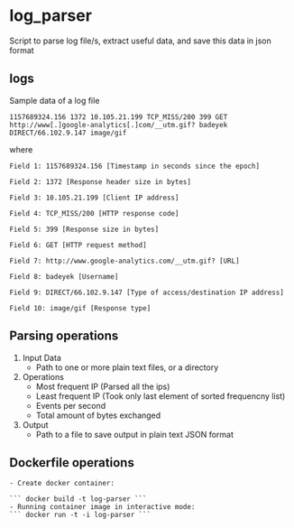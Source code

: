 # log_parser
Script to parse log file/s, extract useful data, and save this data in json format

## logs
Sample data of a log file
```
1157689324.156 1372 10.105.21.199 TCP_MISS/200 399 GET http://www[.]google-analytics[.]com/__utm.gif? badeyek DIRECT/66.102.9.147 image/gif
```

where
```
Field 1: 1157689324.156 [Timestamp in seconds since the epoch]
```
```
Field 2: 1372 [Response header size in bytes]
```
```
Field 3: 10.105.21.199 [Client IP address]
```
```
Field 4: TCP_MISS/200 [HTTP response code]
```
```
Field 5: 399 [Response size in bytes]
```
```
Field 6: GET [HTTP request method]
```
```
Field 7: http://www.google-analytics.com/__utm.gif? [URL]
```
```
Field 8: badeyek [Username]
```
```
Field 9: DIRECT/66.102.9.147 [Type of access/destination IP address]
```
```
Field 10: image/gif [Response type]
```

## Parsing operations
1. Input Data
    - Path to one or more plain text files, or a directory
2. Operations
    - Most frequent IP (Parsed all the ips)
    - Least frequent IP (Took only last element of sorted frequencny list)
    - Events per second
    - Total amount of bytes exchanged
3. Output
    - Path to a file to save output in plain text JSON format

## Dockerfile operations
    - Create docker container: 

    ``` docker build -t log-parser ```
    - Running container image in interactive mode: 
    ``` docker run -t -i log-parser ```

